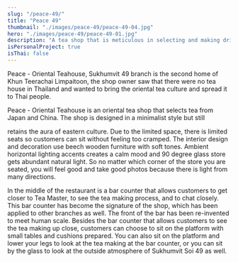 ```yaml
---
slug: "/peace-49/"
title: "Peace 49"
thumbnail: "./images/peace-49/peace-49-04.jpg"
hero: "./images/peace-49/peace-49-01.jpg"
description: "A tea shop that is meticulous in selecting and making drinking tea fun"
isPersonalProject: true
isThai: false
---
```


Peace - Oriental Teahouse, Sukhumvit 49 branch is the second home of
Khun Teerachai Limpaitoon, the shop owner saw that there were no tea
house in Thailand and wanted to bring the oriental tea culture and
spread it to Thai people.

Peace - Oriental Teahouse is an oriental tea shop that selects tea from
Japan and China. The shop is designed in a minimalist style but still

retains the aura of eastern culture. Due to the limited space, there is
limited seats so customers can sit without feeling too cramped. The
interior design and decoration use beech wooden furniture with soft
tones. Ambient horizontal lighting accents creates a calm mood and 90
degree glass store gets abundant natural light. So no matter which
corner of the store you are seated, you will feel good and take good
photos because there is light from many directions.

In the middle of the restaurant is a bar counter that allows customers to
get closer to Tea Master, to see the tea making process, and to chat
closely. This bar counter has become the signature of the shop, which
has been applied to other branches as well. The front of the bar has
been re-invented to meet human scale. Besides the bar counter that
allows customers to see the tea making up close, customers can choose
to sit on the platform with small tables and cushions prepared. You can
also sit on the platform and lower your legs to look at the tea making at
the bar counter, or you can sit by the glass to look at the outside
atmosphere of Sukhumvit Soi 49 as well.
